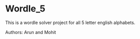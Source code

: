 # Wordle_5

This is a wordle solver project for all 5 letter english alphabets.

Authors: Arun and Mohit